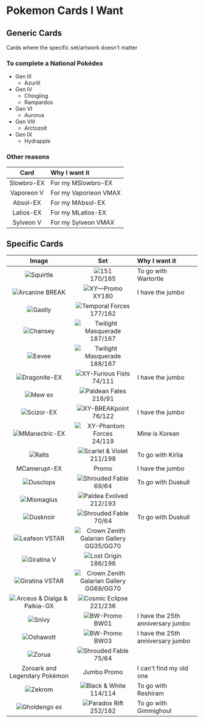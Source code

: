 # Pokemon Cards I Want

## Generic Cards
Cards where the specific set/artwork doesn't matter

### To complete a National Pokédex
- Gen III
    - Azurill
- Gen IV
    - Chingling
    - Rampardos
- Gen VI
    - Aurorus
- Gen VIII
    - Arctozolt
- Gen IX
    - Hydrapple

### Other reasons
Card|Why I want it
:-:|:--
Slowbro-EX|For my MSlowbro-EX
Vaporeon V|For my Vaporieon VMAX
Absol-EX|For my MAbsol-EX
Latios-EX|For my MLatios-EX
Sylveon V|For my Sylveon VMAX

## Specific Cards

Image|Set|Why I want it
:-:|:-:|:--
![Squirtle](https://www.pokemon.com/static-assets/content-assets/cms2/img/cards/web/SV3PT5/SV3PT5_EN_170.png)|![151](https://www.pokemon.com/static-assets/content-assets/cms/img/tcg/expansion-symbols/_40x40/sv3pt5-expansion-symbol.png)<br/>170/165|To go with Wartortle
![Arcanine BREAK](https://www.pokemon.com/static-assets/content-assets/cms2/img/cards/web/XYP/XYP_EN_XY180.png)|![XY—Promo](https://www.pokemon.com/static-assets/content-assets/cms/img/tcg/expansion-symbols/_40x40/black-star-promo.png)<br/>XY180|I have the jumbo
![Gastly](https://www.pokemon.com/static-assets/content-assets/cms2/img/cards/web/SV05/SV05_EN_177.png)|![Temporal Forces](https://www.pokemon.com/static-assets/content-assets/cms/img/tcg/expansion-symbols/_40x40/sv05-expansion-symbol.png)<br/>177/162
![Chansey](https://www.pokemon.com/static-assets/content-assets/cms2/img/cards/web/SV06/SV06_EN_187.png)|![Twilight Masquerade](https://www.pokemon.com/static-assets/content-assets/cms/img/tcg/expansion-symbols/_40x40/sv06-expansion-symbol.png)<br/>187/167
![Eevee](https://www.pokemon.com/static-assets/content-assets/cms2/img/cards/web/SV06/SV06_EN_188.png)|![Twilight Masquerade](https://www.pokemon.com/static-assets/content-assets/cms/img/tcg/expansion-symbols/_40x40/sv06-expansion-symbol.png)<br/>188/167
![Dragonite-EX](https://www.pokemon.com/static-assets/content-assets/cms2/img/cards/web/XY3/XY3_EN_74.png)|![XY-Furious Fists](https://www.pokemon.com/static-assets/content-assets/cms/img/tcg/expansion-symbols/_40x40/xy3-expansion-symbol.png)<br/>74/111|I have the jumbo
![Mew ex](https://www.pokemon.com/static-assets/content-assets/cms2/img/cards/web/SV4PT5/SV4PT5_EN_216.png)|![Paldean Fates](https://www.pokemon.com/static-assets/content-assets/cms/img/tcg/expansion-symbols/_40x40/sv4pt5-expansion-symbol.png)<br/>216/91
![Scizor-EX](https://www.pokemon.com/static-assets/content-assets/cms2/img/cards/web/XY9/XY9_EN_76.png)|![XY-BREAKpoint](https://www.pokemon.com/static-assets/content-assets/cms/img/tcg/expansion-symbols/_40x40/xy9-expansion-symbol.png)<br/>76/122|I have the jumbo
![MManectric-EX](https://www.pokemon.com/static-assets/content-assets/cms2/img/cards/web/XY4/XY4_EN_24.png)|![XY-Phantom Forces](https://www.pokemon.com/static-assets/content-assets/cms/img/tcg/expansion-symbols/_40x40/xy4-expansion-symbol.png)<br/>24/119|Mine is Korean
![Ralts](https://www.pokemon.com/static-assets/content-assets/cms2/img/cards/web/SV01/SV01_EN_211.png)|![Scarlet & Violet](https://www.pokemon.com/static-assets/content-assets/cms/img/tcg/expansion-symbols/_40x40/sv01-expansion-symbol.png)<br/>211/198|To go with Kirlia
MCamerupt-EX|Promo|I have the jumbo
![Dusclops](https://www.pokemon.com/static-assets/content-assets/cms2/img/cards/web/SV6PT5/SV6PT5_EN_69.png)|![Shrouded Fable](https://www.pokemon.com/static-assets/content-assets/cms/img/tcg/expansion-symbols/_40x40/sv6pt5-expansion-symbol.png)<br/>69/64|To go with Duskull
![Mismagius](https://www.pokemon.com/static-assets/content-assets/cms2/img/cards/web/SV02/SV02_EN_212.png)|![Paldea Evolved](https://www.pokemon.com/static-assets/content-assets/cms/img/tcg/expansion-symbols/_40x40/sv02-expansion-symbol.png)<br/>212/193
![Dusknoir](https://www.pokemon.com/static-assets/content-assets/cms2/img/cards/web/SV6PT5/SV6PT5_EN_70.png)|![Shrouded Fable](https://www.pokemon.com/static-assets/content-assets/cms/img/tcg/expansion-symbols/_40x40/sv6pt5-expansion-symbol.png)<br/>70/64|To go with Duskull
![Leafeon VSTAR](https://www.pokemon.com/static-assets/content-assets/cms2/img/cards/web/SWSH12PT5GG/SWSH12PT5GG_EN_GG35.png)|![Crown Zenith Galarian Gallery](https://www.pokemon.com/static-assets/content-assets/cms/img/tcg/expansion-symbols/_40x40/swsh12pt5gg-expansion-symbol.png)<br/>GG35/GG70
![Giratina V](https://www.pokemon.com/static-assets/content-assets/cms2/img/cards/web/SWSH11/SWSH11_EN_186.png)|![Lost Origin](https://www.pokemon.com/static-assets/content-assets/cms/img/tcg/expansion-symbols/_40x40/swsh11-expansion-symbol.png)<br/>186/196
![Giratina VSTAR](https://www.pokemon.com/static-assets/content-assets/cms2/img/cards/web/SWSH12PT5GG/SWSH12PT5GG_EN_GG69.png)|![Crown Zenith Galarian Gallery](https://www.pokemon.com/static-assets/content-assets/cms/img/tcg/expansion-symbols/_40x40/swsh12pt5gg-expansion-symbol.png)<br/>GG69/GG70
![Arceus & Dialga & Palkia-GX](https://www.pokemon.com/static-assets/content-assets/cms2/img/cards/web/SM12/SM12_EN_221.png)|![Cosmic Eclipse](https://www.pokemon.com/static-assets/content-assets/cms/img/tcg/expansion-symbols/_40x40/sm12-expansion-symbol.png)<br/>221/236
![Snivy](https://www.pokemon.com/static-assets/content-assets/cms2/img/cards/web/BWP/BWP_EN_BW01.png)|![BW-Promo](https://www.pokemon.com/static-assets/content-assets/cms/img/tcg/expansion-symbols/_40x40/black-star-promo.png)<br/>BW01|I have the 25th anniversary jumbo
![Oshawott](https://www.pokemon.com/static-assets/content-assets/cms2/img/cards/web/BWP/BWP_EN_BW03.png)|![BW-Promo](https://www.pokemon.com/static-assets/content-assets/cms/img/tcg/expansion-symbols/_40x40/black-star-promo.png)<br/>BW03|I have the 25th anniversary jumbo
![Zorua](https://www.pokemon.com/static-assets/content-assets/cms2/img/cards/web/SV6PT5/SV6PT5_EN_75.png)|![Shrouded Fable](https://www.pokemon.com/static-assets/content-assets/cms/img/tcg/expansion-symbols/_40x40/sv6pt5-expansion-symbol.png)<br/>75/64
Zoroark and Legendary Pokémon|Jumbo Promo|I can't find my old one
![Zekrom](https://www.pokemon.com/static-assets/content-assets/cms2/img/cards/web/BW1/BW1_EN_114.png)|![Black & White](https://www.pokemon.com/static-assets/content-assets/cms-en-uk/img/tcg/expansion-symbols/bw1-expansion-symbol.png)<br/>114/114|To go with Reshiram
![Gholdengo ex](https://www.pokemon.com/static-assets/content-assets/cms2/img/cards/web/SV04/SV04_EN_252.png)|![Paradox Rift](https://www.pokemon.com/static-assets/content-assets/cms/img/tcg/expansion-symbols/_40x40/sv04-expansion-symbol.png)<br/>252/182|To go with Gimmighoul
